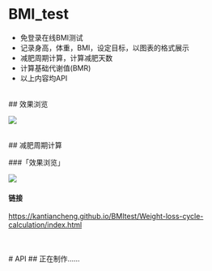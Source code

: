 # BMI_test

- 免登录在线BMI测试
- 记录身高，体重，BMI，设定目标，以图表的格式展示
- 减肥周期计算，计算减肥天数
- 计算基础代谢值(BMR)
- 以上内容均API

<br>
## 效果浏览

![](https://kantiancheng.github.io/BMItest/assets/README-img/效果浏览-主页.png)

<br>
## 减肥周期计算

###「效果浏览」

![](https://kantiancheng.github.io/BMItest/assets/README-img/效果浏览-代谢.gif)

#### 链接

https://kantiancheng.github.io/BMItest/Weight-loss-cycle-calculation/index.html

<br>
<br>
# API
## 正在制作……
